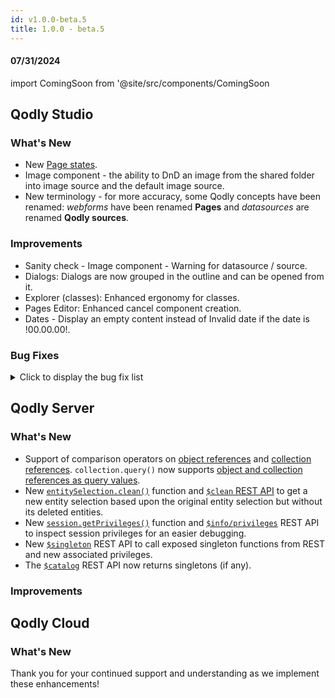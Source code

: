 ```yaml
---
id: v1.0.0-beta.5
title: 1.0.0 - beta.5
---
```




#### 07/31/2024

import ComingSoon from '@site/src/components/ComingSoon


## Qodly Studio

<h3> What's New </h3>

- New [Page states](../studio.pageLoaders/states.md).
- Image component - the ability to DnD an image from the shared folder into image source and the default image source. 
- New terminology - for more accuracy, some Qodly concepts have been renamed: *webforms* have been renamed **Pages** and *datasources* are renamed **Qodly sources**.

<h3>Improvements </h3>

- Sanity check - Image component - Warning for datasource / source. 
- Dialogs: Dialogs are now grouped in the outline and can be opened from it.
- Explorer (classes): Enhanced ergonomy for classes.
- Pages Editor: Enhanced cancel component creation.
- Dates - Display an empty content instead of Invalid date if the date is !00.00.00!. 


<h3>Bug Fixes </h3>

<details><summary>Click to display the bug fix list</summary>

- When we click on state's condition the browser tab is closed.
- Time - Time attribute of a saved entity received from the server is not displayed.
- Dialogs - D&D a component after a component followed by a dialog does not show the green line. 
- Parentheses in a comment are rendered with colors.
- Expanding outline of a page not working. 
- Dialog button shows nothing whereas Dialogs exist for the webform.
- Explorer (Classes) - If the DataStore class is empty, add a function in it from the Model has no effect. 
- Reset value dialog disappears for the properties of type select. 
- Flickering when we hover on Image. 
- The width property should be before the height property in (basic) properties list. 
- The button "create webForm" should be disabled until we receive a response from the server. 
- Select Box - Enable search is not properly aligned.
- Dialog's close icon disappears when we reduce the size of the webform. 
- The styleBox gets disabled if it contains a disabled button. 
- Webform loader's issue: matrix not displaying its content when onloading the page and executing a function. 
- Standard action - Copy does not work for a related entities attribute. 
- Time - Input text with type time - + 1 hour is made when we enter the input. 
- The scroll appears behind the webForms Tab. 
- LSP does not recognize `.new()`, `.get()`, `.first()`, `.extract()`, `distinct()`, etc. when .4qs file is missing.
- Custom Component 'Text Editor' causing issues in a matrix. 
- The tip (Bulb) is not properly aligned in Components list and is cut in the server side ref basic mode. 
- Server crashes when calling a function on a shared datasource (entity).
- Date format festival (when in an object).
- Events - The datatable flickers when the event last is executed. 
- Checkbox resulting from a direct drop of boolean on canvas cannot be updated regarding its datasource. 
- Model editor - The inputs in the model editor do not lose focus when clicking on other inputs. 
- Code editor - the error message is displayed behind the tabs. 
- Datatable - The image must fit with the column width and height. 
- Renderer - an error is displayed when we try and get all entities in the renderer. 
- Model editor - "Undefined" appears when I try to cancel the creation or edition. 
- Qodly Demo Users : picture not found.
- Data model - The attribute type for computed attribute of type EntitySelection is not returned by the REST API $catalog/$all. 
- Dialog height issue when the webform position is relative & the canvas is scrollable.
- Sanity check : set value/Clear/reset do not trigger missing datasource error. 
- flex start in justify and start in align should be selected by default when we choose flex. 
- Outline: name too long. 
- Outline hide action should only hide in the editor, not the preview. 
- Datatable is not displayed when we use a webForm with properties display is flex direction column and content is too large in height. 
- Datasources - boolean datasource is not displayed with the right variant. 
- Methods - the confirmation pop up for saving always appears when saving a new method. 
- Tabs Component - resetting the variant property doesn't back to the default value. 
- File upload component makes the Save standard action not to be called. 
- The server side reference should not be editable in a state. 
- Upload Picture not working correctly. 
- Datatable - the datatable doesn't display the correct data. 
- Tabs - The rename input border is not updated with the new Qodly aesthetics.
- Tabs - the tab stays blocked in a reloading state.
- Craft Components - Permitted to have a craft component without a name. 
- Craft Components- the error message is not displayed correctly.
- Standard action - Copy standard action fails. 
- Dialogs - The dialog menu remains displayed when we try to create a new one.
- Events - the select a function menu stay displayed when we scroll.
- Roles and privileges - Sorting the names of the privileges doesn't work correctly.
- A vertical scroll bar appears when we try to edit a datasource of type element of an array.
- Adding a variable in the debugger generates an error. 
- Console Error: cannot read properties of null when onloading a nested matrix.
- Can't move the models after the WT ends. 
- Unknown error when we execute a method.
- onChange event spree with high latency network.
- Dialogs - The draggable option doesn't work when we activate the animated option. 
- Dialogs - the scroll doesn't appear in edition mode. 
- The input of the webForm property disappears in the navigation action. 
- The target/value still appears even after the removal of the data source.
- Roles and privileges - the delete icon doesn't appear in the popup. 
- Sanity check - the error message is wrong when we use a non-existent datasource. 
- Buttons such as preview and renderer do not appear when the browser size is reduced, a scroll bar should be implemented.
- we should have control of webForm name size.
- Roles and Privileges - the tab is opened in preview mode. 
- Explorer - The opened file remains open even after it has been deleted from shared.
- Default parameters when creating a new navigation action.
- Sanity check about copying from the "iterate with" value of a matrix to an entity. 
- Dialogs - open a dialog in on load webForm doesn't work in preview mode and works in renderer mode. 
- "Oops something wrong happened... " appears when we use open event panel. 
- Renamed Local CSS Classes Not Updating in Component Properties Panel. 
- Some menus are not updated with the new Qodly aesthetics. 
Contextual panel - the action type is automatically switched to copy when we change the Source ds. 
- Invalid characters are accepted in the model's functions. 
- The collapse button doesn't exist in a standard action if we choose a state or dialogs. 
- We can create web forms with names starting with "_" or a number.
- Roles and Privileges - privileges are still counted in the roles even if they are deleted. 
- Events - The standard action logout is not collapsible. 
- Attribute that is binded with a custom component will not iterate in matrix. 
-We shouldn't DnD a component in the webForm if a dialog is open. 
- The UUID is not generated for an existing datacalass or a storage attribute/related attribute does not have a UUID. 
- Simple action - when we duplicate a button with a setValue action, the value doesn't change when we switch to the first button. 
- onChange event not executed in the text input of type duration.
- When the text input of type duration has no format, the values are incremented automatically. 
- We encounter NaN (Not a Number) values when we select duration using the text input.
- The icon and the button className property are lost when switching between states. 
- Quit session / logout - The hidden function ds.__logout is shown in the type ahead + the catalog. 
- Image / Datasource - Image for a newly created entity is not displayed in an image component. 
- Image component - Image not displayed after saving an entity.



</details>


## Qodly Server

<h3> What's New </h3>


- Support of comparison operators on [object references](../language/basics/lang-object.md#object-operators) and [collection references](../language/basics/lang-collection.md#collection-operators). `collection.query()` now supports [object and collection references as query values](../language/CollectionClass.md#object-or-collection-reference-as-value).
- New [`entitySelection.clean()`](../language/EntitySelectionClass.md#clean) function and [`$clean` REST API](../api/$clean.md) to get a new entity selection based upon the original entity selection but without its deleted entities.
- New [`session.getPrivileges()`](../language/SessionClass.md#getprivileges) function and [`$info/privileges`](../api/$info.md) REST API to inspect session privileges for an easier debugging.
- New [`$singleton`](../api/$singleton.md) REST API to call exposed singleton functions from REST and new associated privileges.
- The [`$catalog`](../api/$catalog.md) REST API now returns singletons (if any).




<h3>Improvements </h3>



## Qodly Cloud

<h3> What's New </h3>

<ComingSoon/>

Thank you for your continued support and understanding as we implement these enhancements!

